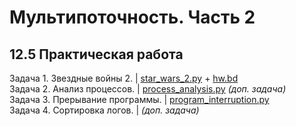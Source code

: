# Мультипоточность. Часть 2
## 12.5 Практическая работа

Задача 1. Звездные войны 2. | [star_wars_2.py](https://github.com/wafflelios/Python-Advanced/blob/main/mod12/star_wars_2.py) + [hw.bd](https://github.com/wafflelios/Python-Advanced/blob/main/mod12/hw.db)<br>
Задача 2. Анализ процессов. | [process_analysis.py](https://github.com/wafflelios/Python-Advanced/blob/main/mod12/process_analysis.py) _(доп. задача)_<br> 
Задача 3. Прерывание программы. | [program_interruption.py](https://github.com/wafflelios/Python-Advanced/blob/main/mod12/program_interruption.py)<br>
Задача 4. Сортировка логов. | _(доп. задача)_
